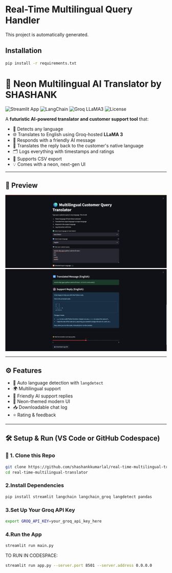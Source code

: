 # Real-Time Multilingual Query Handler

This project is automatically generated.

## Installation

```sh
pip install -r requirements.txt
```
# 🚀 Neon Multilingual AI Translator by SHASHANK

![Streamlit App](https://img.shields.io/badge/streamlit-app-brightgreen?logo=streamlit)
![LangChain](https://img.shields.io/badge/langchain-powered-blueviolet)
![Groq LLaMA3](https://img.shields.io/badge/Groq-LLaMA3-ff69b4)
![License](https://img.shields.io/badge/license-MIT-blue)

A **futuristic AI-powered translator and customer support tool** that:
- 🧠 Detects any language
- 🌐 Translates to English using Groq-hosted **LLaMA 3**
- 🤖 Responds with a friendly AI message
- 🔁 Translates the reply back to the customer's native language
- 🗂️ Logs everything with timestamps and ratings
- 💾 Supports CSV export
- 💡 Comes with a neon, next-gen UI

---

## 📸 Preview

![App Screenshot](languagetran_1.png)
![App Screenshot](languagetran_2.png)

---

## ⚙️ Features

- 🔎 Auto language detection with `langdetect`
- 🌍 Multilingual support
- 🤝 Friendly AI support replies
- 💬 Neon-themed modern UI
- 📥 Downloadable chat log
- ⭐ Rating & feedback

---

## 🛠️ Setup & Run (VS Code or GitHub Codespace)

### 🔧 1. Clone this Repo

```bash
git clone https://github.com/shashankkumarlal/real-time-multilingual-translator.git
cd real-time-multilingual-translator
```
### 2.Install Dependencies
```bash
pip install streamlit langchain langchain_groq langdetect pandas
```
### 3.Set Up Your Groq API Key
```bash
export GROQ_API_KEY=your_groq_api_key_here
```
### 4.Run the App
```bash
streamlit run main.py
```
TO RUN IN CODESPACE:
```bash
streamlit run app.py --server.port 8501 --server.address 0.0.0.0
```


